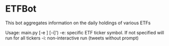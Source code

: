 # ETFBot
This bot aggregates information on the daily holdings of various ETFs


Usage: main.py [-e <ETF Ticker>] [-i]')
      -e: specific ETF ticker symbol. If not specified will run for all tickers
      -i: non-interactive run (tweets without prompt)